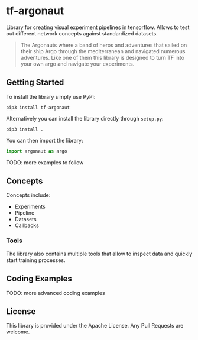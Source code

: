 # tf-argonaut

Library for creating visual experiment pipelines in tensorflow. Allows to test out different network concepts against standardized datasets.

> The Argonauts where a band of heros and adventures that sailed on their ship Argo through the mediterranean and navigated numerous adventures.
> Like one of them this library is designed to turn TF into your own argo and navigate your experiments.

## Getting Started

To install the library simply use PyPi:
```
pip3 install tf-argonaut
```

Alternatively you can install the library directly through `setup.py`:
```
pip3 install .
```

You can then import the library:
```python
import argonaut as argo
```

TODO: more examples to follow

## Concepts

Concepts include:

* Experiments
* Pipeline
* Datasets
* Callbacks

### Tools

The library also contains multiple tools that allow to inspect data and quickly start training processes.

## Coding Examples

TODO: more advanced coding examples

## License

This library is provided under the Apache License.
Any Pull Requests are welcome.